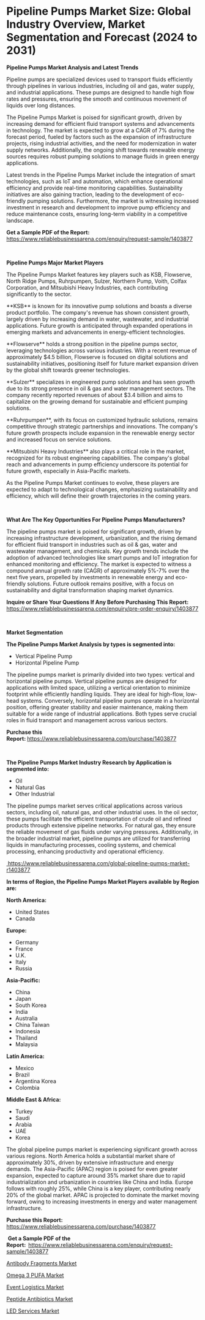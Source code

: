 <p><h1>Pipeline Pumps Market Size: Global Industry Overview, Market Segmentation and Forecast (2024 to 2031)</h1></p><p><strong>Pipeline Pumps Market Analysis and Latest Trends</strong></p>
<p><p>Pipeline pumps are specialized devices used to transport fluids efficiently through pipelines in various industries, including oil and gas, water supply, and industrial applications. These pumps are designed to handle high flow rates and pressures, ensuring the smooth and continuous movement of liquids over long distances.</p><p>The Pipeline Pumps Market is poised for significant growth, driven by increasing demand for efficient fluid transport systems and advancements in technology. The market is expected to grow at a CAGR of 7% during the forecast period, fueled by factors such as the expansion of infrastructure projects, rising industrial activities, and the need for modernization in water supply networks. Additionally, the ongoing shift towards renewable energy sources requires robust pumping solutions to manage fluids in green energy applications.</p><p>Latest trends in the Pipeline Pumps Market include the integration of smart technologies, such as IoT and automation, which enhance operational efficiency and provide real-time monitoring capabilities. Sustainability initiatives are also gaining traction, leading to the development of eco-friendly pumping solutions. Furthermore, the market is witnessing increased investment in research and development to improve pump efficiency and reduce maintenance costs, ensuring long-term viability in a competitive landscape.</p></p>
<p><strong>Get a Sample PDF of the Report:&nbsp;</strong> <a href="https://www.reliablebusinessarena.com/enquiry/request-sample/1403877?utm_campaign=1579&utm_medium=2&utm_source=Github&utm_content=ia&utm_term=23102024&utm_id=pipeline-pumps">https://www.reliablebusinessarena.com/enquiry/request-sample/1403877</a></p>
<p>&nbsp;</p>
<p><strong>Pipeline Pumps Major Market Players</strong></p>
<p><p>The Pipeline Pumps Market features key players such as KSB, Flowserve, North Ridge Pumps, Ruhrpumpen, Sulzer, Northern Pump, Voith, Colfax Corporation, and Mitsubishi Heavy Industries, each contributing significantly to the sector.</p><p>**KSB** is known for its innovative pump solutions and boasts a diverse product portfolio. The company's revenue has shown consistent growth, largely driven by increasing demand in water, wastewater, and industrial applications. Future growth is anticipated through expanded operations in emerging markets and advancements in energy-efficient technologies.</p><p>**Flowserve** holds a strong position in the pipeline pumps sector, leveraging technologies across various industries. With a recent revenue of approximately $4.5 billion, Flowserve is focused on digital solutions and sustainability initiatives, positioning itself for future market expansion driven by the global shift towards greener technologies.</p><p>**Sulzer** specializes in engineered pump solutions and has seen growth due to its strong presence in oil & gas and water management sectors. The company recently reported revenues of about $3.4 billion and aims to capitalize on the growing demand for sustainable and efficient pumping solutions.</p><p>**Ruhrpumpen**, with its focus on customized hydraulic solutions, remains competitive through strategic partnerships and innovations. The company's future growth prospects include expansion in the renewable energy sector and increased focus on service solutions.</p><p>**Mitsubishi Heavy Industries** also plays a critical role in the market, recognized for its robust engineering capabilities. The company's global reach and advancements in pump efficiency underscore its potential for future growth, especially in Asia-Pacific markets.</p><p>As the Pipeline Pumps Market continues to evolve, these players are expected to adapt to technological changes, emphasizing sustainability and efficiency, which will define their growth trajectories in the coming years.</p></p>
<p>&nbsp;</p>
<p><strong>What Are The Key Opportunities For Pipeline Pumps Manufacturers?</strong></p>
<p><p>The pipeline pumps market is poised for significant growth, driven by increasing infrastructure development, urbanization, and the rising demand for efficient fluid transport in industries such as oil & gas, water and wastewater management, and chemicals. Key growth trends include the adoption of advanced technologies like smart pumps and IoT integration for enhanced monitoring and efficiency. The market is expected to witness a compound annual growth rate (CAGR) of approximately 5%-7% over the next five years, propelled by investments in renewable energy and eco-friendly solutions. Future outlook remains positive, with a focus on sustainability and digital transformation shaping market dynamics.</p></p>
<p><strong>Inquire or Share Your Questions If Any Before Purchasing This Report:</strong> <a href="https://www.reliablebusinessarena.com/enquiry/pre-order-enquiry/1403877?utm_campaign=1579&utm_medium=2&utm_source=Github&utm_content=ia&utm_term=23102024&utm_id=pipeline-pumps">https://www.reliablebusinessarena.com/enquiry/pre-order-enquiry/1403877</a></p>
<p>&nbsp;</p>
<p><strong>Market Segmentation</strong></p>
<p><strong>The Pipeline Pumps Market Analysis by types is segmented into:</strong></p>
<p><ul><li>Vertical Pipeline Pump</li><li>Horizontal Pipeline Pump</li></ul></p>
<p><p>The pipeline pumps market is primarily divided into two types: vertical and horizontal pipeline pumps. Vertical pipeline pumps are designed for applications with limited space, utilizing a vertical orientation to minimize footprint while efficiently handling liquids. They are ideal for high-flow, low-head systems. Conversely, horizontal pipeline pumps operate in a horizontal position, offering greater stability and easier maintenance, making them suitable for a wide range of industrial applications. Both types serve crucial roles in fluid transport and management across various sectors.</p></p>
<p><strong>Purchase this Report:&nbsp;</strong><a href="https://www.reliablebusinessarena.com/purchase/1403877?utm_campaign=1579&utm_medium=2&utm_source=Github&utm_content=ia&utm_term=23102024&utm_id=pipeline-pumps">https://www.reliablebusinessarena.com/purchase/1403877</a></p>
<p>&nbsp;</p>
<p><strong>The Pipeline Pumps Market Industry Research by Application is segmented into:</strong></p>
<p><ul><li>Oil</li><li>Natural Gas</li><li>Other Industrial</li></ul></p>
<p><p>The pipeline pumps market serves critical applications across various sectors, including oil, natural gas, and other industrial uses. In the oil sector, these pumps facilitate the efficient transportation of crude oil and refined products through extensive pipeline networks. For natural gas, they ensure the reliable movement of gas fluids under varying pressures. Additionally, in the broader industrial market, pipeline pumps are utilized for transferring liquids in manufacturing processes, cooling systems, and chemical processing, enhancing productivity and operational efficiency.</p></p>
<p><a href="https://www.reliablebusinessarena.com/global-pipeline-pumps-market-r1403877?utm_campaign=1579&utm_medium=2&utm_source=Github&utm_content=ia&utm_term=23102024&utm_id=pipeline-pumps">&nbsp;https://www.reliablebusinessarena.com/global-pipeline-pumps-market-r1403877</a></p>
<p><strong>In terms of Region, the Pipeline Pumps Market Players available by Region are:</strong></p>
<p>
    <p> <strong> North America: </strong>
        <ul>
            <li>United States</li>
            <li>Canada</li>
        </ul>
        </p> 
    <p> <strong> Europe: </strong>
        <ul>
            <li>Germany</li>
            <li>France</li>
            <li>U.K.</li>
            <li>Italy</li>
            <li>Russia</li>
        </ul>
        </p> 
    <p> <strong> Asia-Pacific: </strong>
        <ul>
            <li>China</li>
            <li>Japan</li>
            <li>South Korea</li>
            <li>India</li>
            <li>Australia</li>
            <li>China Taiwan</li>
            <li>Indonesia</li>
            <li>Thailand</li>
            <li>Malaysia</li>
        </ul>
        </p> 
    <p> <strong> Latin America: </strong>
        <ul>
            <li>Mexico</li>
            <li>Brazil</li>
            <li>Argentina Korea</li>
            <li>Colombia</li>
        </ul>
        </p> 
    <p> <strong> Middle East & Africa: </strong>
        <ul>
            <li>Turkey</li>
            <li>Saudi</li>
            <li>Arabia</li>
            <li>UAE</li>
            <li>Korea</li>
        </ul>
    </p>
    </p>
<p><p>The global pipeline pumps market is experiencing significant growth across various regions. North America holds a substantial market share of approximately 30%, driven by extensive infrastructure and energy demands. The Asia-Pacific (APAC) region is poised for even greater expansion, expected to capture around 35% market share due to rapid industrialization and urbanization in countries like China and India. Europe follows with roughly 25%, while China is a key player, contributing nearly 20% of the global market. APAC is projected to dominate the market moving forward, owing to increasing investments in energy and water management infrastructure.</p></p>
<p><strong>Purchase this Report: </strong><a href="https://www.reliablebusinessarena.com/purchase/1403877?utm_campaign=1579&utm_medium=2&utm_source=Github&utm_content=ia&utm_term=23102024&utm_id=pipeline-pumps">https://www.reliablebusinessarena.com/purchase/1403877</a></p>
<p>&nbsp;<strong>Get a Sample PDF of the Report:&nbsp;&nbsp;</strong><a href="https://www.reliablebusinessarena.com/enquiry/request-sample/1403877?utm_campaign=1579&utm_medium=2&utm_source=Github&utm_content=ia&utm_term=23102024&utm_id=pipeline-pumps">https://www.reliablebusinessarena.com/enquiry/request-sample/1403877</a></p>
<p><strong></strong></p>
<p><p><a href="https://www.linkedin.com/pulse/antibody-fragments-market-outlook-complete-industry-analysis-cmwjf?utm_campaign=1579&utm_medium=2&utm_source=Github&utm_content=ia&utm_term=23102024&utm_id=pipeline-pumps">Antibody Fragments Market</a></p><p><a href="https://www.linkedin.com/pulse/future-trends-global-omega-3-pufa-market-insights-analysis-from-bua8f?utm_campaign=1579&utm_medium=2&utm_source=Github&utm_content=ia&utm_term=23102024&utm_id=pipeline-pumps">Omega 3 PUFA Market</a></p><p><a href="https://www.linkedin.com/pulse/global-event-logistics-market-focus-application-end-use-industry-p1wzc?utm_campaign=1579&utm_medium=2&utm_source=Github&utm_content=ia&utm_term=23102024&utm_id=pipeline-pumps">Event Logistics Market</a></p><p><a href="https://www.linkedin.com/pulse/booming-peptide-antibiotics-market-sector-analysis-growth-projections-gfyef?utm_campaign=1579&utm_medium=2&utm_source=Github&utm_content=ia&utm_term=23102024&utm_id=pipeline-pumps">Peptide Antibiotics Market</a></p><p><a href="https://www.linkedin.com/pulse/led-services-industry-analysis-report-market-size-share-competitive-xibnc?utm_campaign=1579&utm_medium=2&utm_source=Github&utm_content=ia&utm_term=23102024&utm_id=pipeline-pumps">LED Services Market</a></p></p>